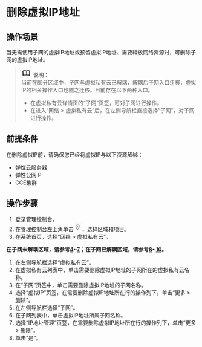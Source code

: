 # 删除虚拟IP地址<a name="vpc_vip_0009"></a>

## 操作场景<a name="s82ad41fd6a5740a4b4bfef1650e82610"></a>

当无需使用子网的虚拟IP地址或预留虚拟IP地址、需要释放网络资源时，可删除子网的虚拟IP地址。

>![](public_sys-resources/icon-note.gif) **说明：**   
>当前在部分区域中，子网与虚拟私有云已解耦，解耦后子网入口迁移，虚拟IP的相关操作入口也随之迁移。目前存在以下两种入口。  
>-   在虚拟私有云详情页的“子网”页签，可对子网进行操作。  
>-   在进入“网络 \> 虚拟私有云”后，在左侧导航栏直接选择“子网”，对子网进行操作。  

## 前提条件<a name="section109701750171413"></a>

在删除虚拟IP前，请确保您已经将虚拟IP与以下资源解绑：

-   弹性云服务器
-   弹性公网IP
-   CCE集群

## 操作步骤<a name="s9698f949de9c4b25be927641c30412bf"></a>

1.  登录管理控制台。
2.  在管理控制台左上角单击![](figures/icon-region.png)，选择区域和项目。
3.  在系统首页，选择“网络 \> 虚拟私有云”。

**在子网未解耦区域，请参考[4](#li0673205110164)\~[7](#li11346203913175)；在子网已解耦区域，请参考[8](#li46734515169)\~[10](#li3673185114161)。**

1.  <a name="li0673205110164"></a>在左侧导航栏选择“虚拟私有云”。
2.  在虚拟私有云列表中，单击需要删除虚拟IP地址的子网所在的虚拟私有云名称。
3.  在“子网”页签中，单击需要删除虚拟IP地址的子网名称。
4.  <a name="li11346203913175"></a>选择“虚拟IP”页签，在需要删除虚拟IP地址所在行的操作列下，单击“更多 \> 删除”。
5.  <a name="li46734515169"></a>在左侧导航栏选择“子网”。
6.  在子网列表中，单击虚拟IP地址所属子网名称。
7.  <a name="li3673185114161"></a>选择“IP地址管理”页签，在需要删除虚拟IP地址所在行的操作列下，单击“更多 \> 删除”。
8.  单击“是”。

